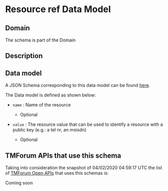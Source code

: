 # Resource ref Data Model

## Domain

The  schema is part of the  Domain

## Description



## Data model

A JSON Schema corresponding to this data model can be found
[here](https://github.com/tmforum-rand/schemas/blob/candidates/Resource/ResourceRef.schema.json).

The Data model is defined as shown below:

- `name` : Name of the resource

  - Optional


- `value` : The resource value that can be used to identify a resource with a public key (e.g.: a tel nr, an msisdn)

  - Optional






## TMForum APIs that use this schema

Taking into consideration the snapshot of 04/02/2020 04:59:17 UTC the list of [TMForum Open APIs](https://www.tmforum.org/open-apis/) that uses this schemas is:

Coming soon